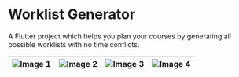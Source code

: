 # Worklist Generator
A Flutter project which helps you plan your courses by generating all possible worklists with no time conflicts.

| ![Image 1](https://user-images.githubusercontent.com/51914102/197279124-2ec4d214-effe-418e-8b3d-81ed5db5d722.png) | ![Image 2](https://user-images.githubusercontent.com/51914102/197279544-b8793729-5f77-4b63-b40b-c6e0c6ee5315.png) | ![Image 3](https://user-images.githubusercontent.com/51914102/197279582-05d9dff4-18f2-4ffe-8375-50b7771e25ef.png) | ![Image 4](https://user-images.githubusercontent.com/51914102/197279637-16ec908e-c3ef-4b1b-9588-0e778a5651c5.png) |
| --- | --- | --- | --- |
